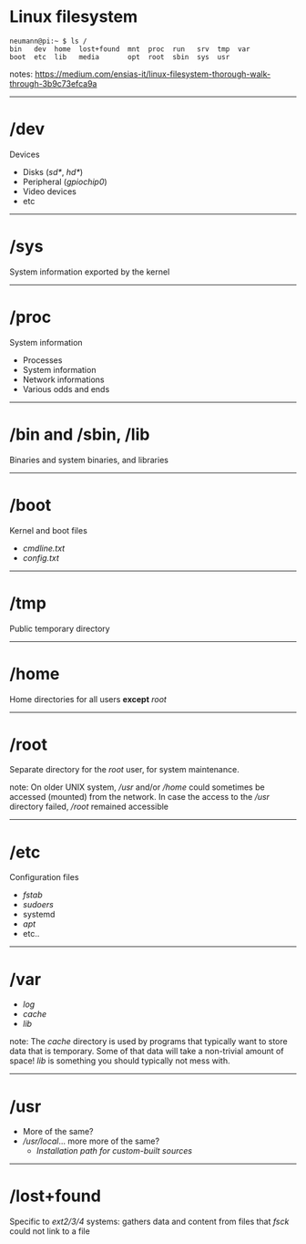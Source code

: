 # Linux filesystem
```
neumann@pi:~ $ ls /
bin   dev  home  lost+found  mnt  proc  run   srv  tmp  var
boot  etc  lib   media       opt  root  sbin  sys  usr
```

notes: https://medium.com/ensias-it/linux-filesystem-thorough-walk-through-3b9c73efca9a

---
# /dev

Devices
* Disks (*sd\**, *hd\**)
* Peripheral (*gpiochip0*)
* Video devices
* etc
---
# /sys

System information exported by the kernel

---
# /proc

System information
* Processes
* System information
* Network informations
* Various odds and ends

---
# /bin and /sbin, /lib

Binaries and system binaries, and libraries

---
# /boot

Kernel and boot files

* *cmdline.txt*
* *config.txt*

---
# /tmp

Public temporary directory

---
# /home

Home directories for all users **except** *root*

---
# /root

Separate directory for the *root* user, for system maintenance.

note: On older UNIX system, */usr* and/or */home* could sometimes be accessed (mounted) from the network. In case the access to the */usr* directory failed, */root* remained accessible

---
# /etc

Configuration files
* *fstab*
* *sudoers*
* systemd
* *apt*
* etc..
---
# /var

* *log*
* *cache*
* *lib*

note: The *cache* directory is used by programs that typically want to store data that is temporary. Some of that data will take a non-trivial amount of space! *lib* is something you should typically not mess with.

---
# /usr

* More of the same?
* */usr/local*... more more of the same?
	* *Installation path for custom-built sources*
---
# /lost+found

Specific to *ext2/3/4* systems: gathers data and content from files that *fsck* could not link to a file